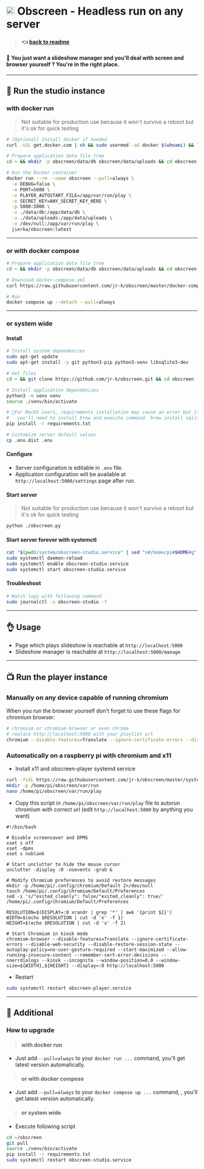 # <img src="https://github.com/jr-k/obscreen/blob/master/docs/img/obscreen.png" width="22"> Obscreen - Headless run on any server

> #### 👈 [back to readme](/README.md)

#### 🔵 You just want a slideshow manager and you'll deal with screen and browser yourself ? You're in the right place.


---
## 📡 Run the studio instance

### with docker run
> Not suitable for production use because it won't survive a reboot but it's ok for quick testing
```bash
# (Optional) Install docker if needed
curl -sSL get.docker.com | sh && sudo usermod -aG docker $(whoami) && logout # then login again

# Prepare application data file tree
cd ~ && mkdir -p obscreen/data/db obscreen/data/uploads && cd obscreen

# Run the Docker container
docker run --rm --name obscreen --pull=always \
  -e DEBUG=false \
  -e PORT=5000 \
  -e PLAYER_AUTOSTART_FILE=/app/var/run/play \
  -e SECRET_KEY=ANY_SECRET_KEY_HERE \
  -p 5000:5000 \
  -v ./data/db:/app/data/db \
  -v ./data/uploads:/app/data/uploads \
  -v /dev/null:/app/var/run/play \
  jierka/obscreen:latest
```
---
### or with docker compose
```bash
# Prepare application data file tree
cd ~ && mkdir -p obscreen/data/db obscreen/data/uploads && cd obscreen

# Download docker-compose.yml
curl https://raw.githubusercontent.com/jr-k/obscreen/master/docker-compose.headless.yml > docker-compose.yml

# Run
docker compose up --detach --pull=always
```
---
### or system wide
#### Install
```bash
# Install system dependencies
sudo apt-get update
sudo apt-get install -y git python3-pip python3-venv libsqlite3-dev

# Get files
cd ~ && git clone https://github.com/jr-k/obscreen.git && cd obscreen

# Install application dependencies
python3 -m venv venv
source ./venv/bin/activate

# 🚨For MacOS users, requirements installation may cause an error but it's ok if only for pysqlite3 package
#   you'll need to install brew and execute command `brew install sqlite3`
pip install -r requirements.txt

# Customize server default values
cp .env.dist .env
```

#### Configure
- Server configuration is editable in `.env` file.
- Application configuration will be available at `http://localhost:5000/settings` page after run.

#### Start server
> Not suitable for production use because it won't survive a reboot but it's ok for quick testing
```bash
python ./obscreen.py
```

#### Start server forever with systemctl
```bash
cat "$(pwd)/system/obscreen-studio.service" | sed "s#/home/pi#$HOME#g" | sed "s#=pi#=$USER#g" | sudo tee /etc/systemd/system/obscreen-studio.service
sudo systemctl daemon-reload
sudo systemctl enable obscreen-studio.service
sudo systemctl start obscreen-studio.service
```

#### Troubleshoot
```bash
# Watch logs with following command
sudo journalctl -u obscreen-studio -f 
```
---

## 👌 Usage
- Page which plays slideshow is reachable at `http://localhost:5000`
- Slideshow manager is reachable at `http://localhost:5000/manage`


---
## 📺 Run the player instance
### Manually on any device capable of running chromium
When you run the browser yourself don't forget to use these flags for chromium browser:
```bash
# chromium or chromium-browser or even chrome
# replace http://localhost:5000 with your playlist url
chromium --disable-features=Translate --ignore-certificate-errors --disable-web-security --disable-restore-session-state --autoplay-policy=no-user-gesture-required --start-maximized --allow-running-insecure-content --remember-cert-error-decisions --noerrdialogs --kiosk --incognito --window-position=0,0 --window-size=1920,1080 --display=:0 http://localhost:5000
```

### Automatically on a raspberry pi with chromium and x11
- Install x11 and obscreen-player systemd service
```bash
curl -fsSL https://raw.githubusercontent.com/jr-k/obscreen/master/system/install-autorun-rpi.sh | sudo bash -s -- $USER $HOME
mkdir -p /home/pi/obscreen/var/run
nano /home/pi/obscreen/var/run/play
```
- Copy this script in `/home/pi/obscreen/var/run/play` file to autorun chromium with correct url (edit `http://localhost:5000` by anything you want)
```
#!/bin/bash

# Disable screensaver and DPMS
xset s off
xset -dpms
xset s noblank

# Start unclutter to hide the mouse cursor
unclutter -display :0 -noevents -grab &

# Modify Chromium preferences to avoid restore messages
mkdir -p /home/pi/.config/chromium/Default 2>/dev/null
touch /home/pi/.config/chromium/Default/Preferences
sed -i 's/"exited_cleanly": false/"exited_cleanly": true/' /home/pi/.config/chromium/Default/Preferences

RESOLUTION=$(DISPLAY=:0 xrandr | grep '*' | awk '{print $1}')
WIDTH=$(echo $RESOLUTION | cut -d 'x' -f 1)
HEIGHT=$(echo $RESOLUTION | cut -d 'x' -f 2)

# Start Chromium in kiosk mode
chromium-browser --disable-features=Translate --ignore-certificate-errors --disable-web-security --disable-restore-session-state --autoplay-policy=no-user-gesture-required --start-maximized --allow-running-insecure-content --remember-cert-error-decisions --noerrdialogs --kiosk --incognito --window-position=0,0 --window-size=${WIDTH},${HEIGHT} --display=:0 http://localhost:5000
```
- Restart
```bash
sudo systemctl restart obscreen-player.service
```

---

## 📎 Additional


### How to upgrade
>#### with docker run
- Just add `--pull=always` to your `docker run ...` command, you'll get latest version automatically.
>#### or with docker compose
- Just add `--pull=always` to your `docker compose up ...` command, , you'll get latest version automatically.
>#### or system wide
- Execute following script
```bash
cd ~/obscreen
git pull
source ./venv/bin/activate
pip install -r requirements.txt
sudo systemctl restart obscreen-studio.service
```
